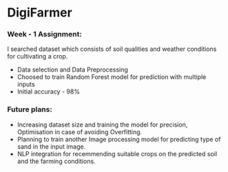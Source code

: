 # DigiFarmer

### Week - 1 Assignment:
I searched dataset which consists of soil qualities and weather conditions for cultivating a crop.
- Data selection and Data Preprocessing
- Choosed to train Random Forest model for prediction with multiple inputs
- Initial accuracy - 98%

### Future plans:
- Increasing dataset size and training the model for precision, Optimisation in case of avoiding Overfitting.
- Planning to train another Image processing model for predicting type of sand in the input image.
- NLP integration for recemmending suitable crops on the predicted soil and the farming conditions.
